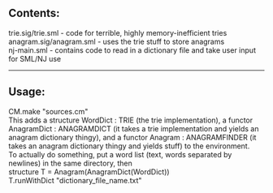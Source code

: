 ## Contents:<br/>
trie.sig/trie.sml - code for terrible, highly memory-inefficient tries<br/>
anagram.sig/anagram.sml - uses the trie stuff to store anagrams<br/>
nj-main.sml - contains code to read in a dictionary file and take user input for SML/NJ use<br/>

---
## Usage:<br/>
CM.make "sources.cm"<br/>
This adds a structure WordDict : TRIE (the trie implementation), a functor AnagramDict : ANAGRAMDICT (it takes a trie implementation and yields an anagram dictionary thingy), and a functor Anagram : ANAGRAMFINDER (it takes an anagram dictionary thingy and yields stuff) to the environment.<br/>
To actually do something, put a word list (text, words separated by newlines) in the same directory, then<br/>
structure T = Anagram(AnagramDict(WordDict))<br/>
T.runWithDict "dictionary_file_name.txt"